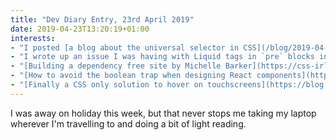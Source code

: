 ```yaml
---
title: "Dev Diary Entry, 23rd April 2019"
date: 2019-04-23T13:20:19+01:00
interests:
- "I posted [a blog about the universal selector in CSS](/blog/2019-04-21-my-misconceptions-about-the-universal-selector/) `*` and got a good reaction from the dev.to community when I [cross-posted it](https://dev.to/claireparker/my-misconceptions-about-the-universal-selector-in-css-4ngm). It got tweeted out on their main account (🏆 internet points!) and I earned a badge for my account for posting an article for four weeks in a row! (I posted it at 23:50 on Sunday night too! 🤭) It was especially satisfying because it took me ages to write: I knew roughly what I wanted to say but couldn't get it to read well, and it took more time to research than I thought)."
- "I wrote up an issue I was having with Liquid tags in `pre` blocks in a [blog post](/blog/2019-04-17-liquid-tag-page-build-failure-debug/). It was very specific to my GitHub Pages/deployment setup  so I didn't cross-post it anywhere but it might help someone!"
- "[Building a dependency free site by Michelle Barker](https://css-irl.info/building-a-dependency-free-site/) - an interesting experiment, but I really liked how Michelle admitted that she wouldn't stop using Sass for a while yet: I see more and more more devs denouncing Sass lately."
- "[How to avoid the boolean trap when designing React components](https://spicefactory.co/blog/2019/03/26/how-to-avoid-the-boolean-trap-when-designing-react-components/) - gave me food for thought about Booleans and how they can be overused and indicate additional complexity in your components."
- "[Finally a CSS only solution to hover on touchscreens](https://blog.usejournal.com/finally-a-css-only-solution-to-hover-on-touchscreens-c498af39c31c) - this has been an issue for a long time! Nice to see progress being made."
---
```


I was away on holiday this week, but that never stops me taking my laptop wherever I'm travelling to and doing a bit of light reading.
